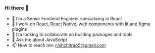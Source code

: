 ### Hi there 👋

- 🔭 I’m a Senior Frontend Engineer specialising in React
- 🌱 I work on React, React Native, web components with lit and figma plugins
- 👯 I’m looking to collaborate on building packages and tools
- 💬 Ask me about JavaScript
- 📫 How to reach me: nishchitrao5@gmail.com
